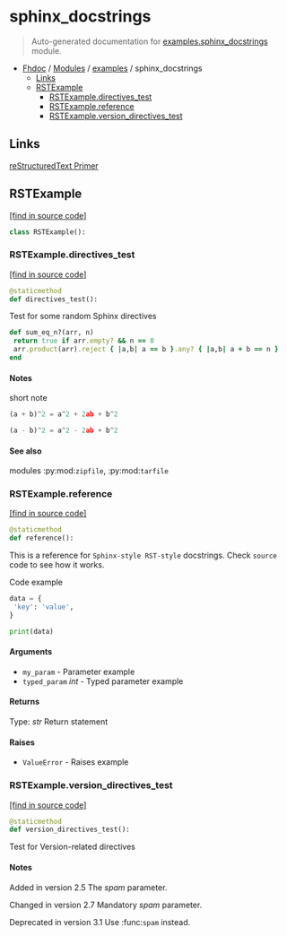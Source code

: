 # sphinx_docstrings

> Auto-generated documentation for [examples.sphinx_docstrings](../../examples/sphinx_docstrings.py) module.

- [Fhdoc](../README.md#fhdoc-index) / [Modules](../README.md#fhdoc-modules) / [examples](index.md#examples) / sphinx_docstrings
    - [Links](#links)
    - [RSTExample](#rstexample)
        - [RSTExample.directives_test](#rstexampledirectives_test)
        - [RSTExample.reference](#rstexamplereference)
        - [RSTExample.version_directives_test](#rstexampleversion_directives_test)

## Links

[reStructuredText Primer](http://www.sphinx-doc.org/en/master/usage/restructuredtext/basics.html)

## RSTExample

[[find in source code]](../../examples/sphinx_docstrings.py#L11)

```python
class RSTExample():
```

### RSTExample.directives_test

[[find in source code]](../../examples/sphinx_docstrings.py#L34)

```python
@staticmethod
def directives_test():
```

Test for some random Sphinx directives

```ruby
def sum_eq_n?(arr, n)
 return true if arr.empty? && n == 0
 arr.product(arr).reject { |a,b| a == b }.any? { |a,b| a + b == n }
end
```

#### Notes

short note

```python
(a + b)^2 = a^2 + 2ab + b^2

(a - b)^2 = a^2 - 2ab + b^2
```

#### See also

modules :py:mod:`zipfile`, :py:mod:`tarfile`

### RSTExample.reference

[[find in source code]](../../examples/sphinx_docstrings.py#L12)

```python
@staticmethod
def reference():
```

This is a reference for ``Sphinx-style RST-style`` docstrings. Check `source` code
to see how it works.

Code example

```python
data = {
 'key': 'value',
}

print(data)
```

#### Arguments

- `my_param` - Parameter example
- `typed_param` *int* - Typed parameter example

#### Returns

Type: *str*
Return statement

#### Raises

- `ValueError` -  Raises example

### RSTExample.version_directives_test

[[find in source code]](../../examples/sphinx_docstrings.py#L58)

```python
@staticmethod
def version_directives_test():
```

Test for Version-related directives

#### Notes

Added in version 2.5
 The *spam* parameter.

Changed in version 2.7
 Mandatory *spam* parameter.

Deprecated in version 3.1
 Use :func:`spam` instead.
